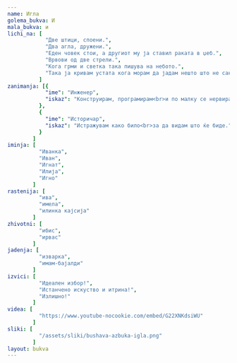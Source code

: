 ```yaml
---
name: Игла
golema_bukva: И
mala_bukva: и
lichi_na: [
            "Две штици, споени.",
            "Два агла, дружени.",
            "Еден човек стои, а другиот му ја ставил раката в џеб.",
            "Врвови од две стрели.",
            "Кога грми и светка така пишува на небото.",
            "Така ја кривам устата кога морам да јадам нешто што не сакам."
          ]
zanimanja: [{
            "ime": "Инженер",
            "iskaz": "Конструирам, програмирам<br>и по малку се нервирам."
          },
          {
            "ime": "Историчар",
            "iskaz": "Истражувам како било<br>за да видам што ќе биде."
          }
        ]
iminja: [
          "Иванка",
          "Иван",
          "Игнат",
          "Илија",
          "Игно"
        ]
rastenija: [
          "ива",
          "имела",
          "илинка кајсија"
        ]
zhivotni: [
          "ибис",
          "ирвас"
        ]
jadenja: [
          "изварка",
          "имам-бајалди"
        ]
izvici: [
          "Идеален избор!",
          "Истанчено искуство и итрина!",
          "Излишно!"
        ]
videa: [
          "https://www.youtube-nocookie.com/embed/G22XNKdsiWU"
        ]
sliki: [
          "/assets/sliki/bushava-azbuka-igla.png"
        ]
layout: bukva
---
```

